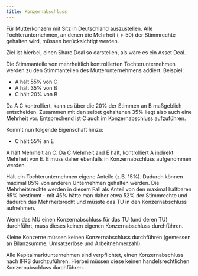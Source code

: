 ```yaml
---
title: Konzernabschluss
---
```

Für Mutterkonzern mit Sitz in Deutschland auszustellen.
Alle Tochterunternehmen, an denen die Mehrheit ($\gt 50%%$) der Stimmrechte gehalten wird, müssen berücksichtigt werden.

Ziel ist hierbei, einen Share Deal so darstellen, als wäre es ein Asset Deal. 

Die Stimmanteile von mehrheitlich kontrollierten Tochterunternehmen werden zu den Stimmanteilen des Mutterunternehmens addiert.
Beispiel:
- A hält 55% von C
- A hält 35% von B
- C hält 20% von B

Da A C kontrolliert, kann es über die 20% der Stimmen an B maßgeblich entscheiden. Zusammen mit den selbst gehaltenen 35% liegt also auch eine Mehrheit vor.
Entsprechend ist C auch im Konzernabschluss aufzuführen.

Kommt nun folgende Eigenschaft hinzu:
- C hält 55% an E

A hält Mehrheit an C. Da C Mehrheit and E hält, kontrolliert A indirekt Mehrheit von E.
E muss daher ebenfalls in Konzernabschluss aufgenommen werden.

Hält ein Tochterunternehmen eigene Anteile (z.B. 15%). Dadurch können maximal 85% von anderen Unternehmen gehalten werden. Die Mehrheitsrechte werden in diesem Fall als Anteil von den maximal haltbaren 85% bestimmt - mit 45% hätte man daher etwa 52% der Stimmrechte und dadurch das Mehrheitsrecht und müsste das TU in den Konzernabschluss aufnehmen.

Wenn das MU einen Konzernabschluss für das TU (und deren TU) durchführt, muss dieses keinen eigenen Konzernabschluss durchführen.

Kleine Konzerne müssen keinen Konzernabschluss durchführen (gemessen an Bilanzsumme, Umsatzerlöse und Arbeitnehmerzahl).

Alle Kapitalmarktunternehmen sind verpflichtet, einen Konzernabschluss nach IFRS durchzuführen. Hierbei müssen diese keinen handelsrechtlichen Konzernabschluss durchführen. 
